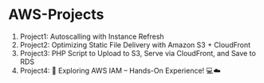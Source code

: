 # AWS-Projects

 1. Project1: Autoscalling with Instance Refresh
 2. Project2: Optimizing Static File Delivery with Amazon S3 + CloudFront
 3. Project3: PHP Script to Upload to S3, Serve via CloudFront, and Save to RDS
 4. Project4: 🔐 Exploring AWS IAM – Hands-On Experience! 💻☁️


